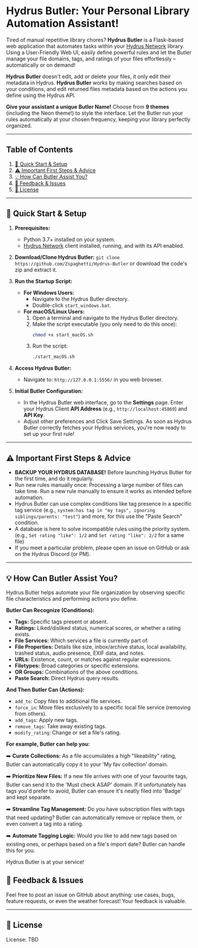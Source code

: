 # Hydrus Butler: Your Personal Library Automation Assistant!


Tired of manual repetitive library chores? **Hydrus Butler** is a Flask-based web application that automates tasks within your [Hydrus Network](https://hydrusnetwork.github.io/hydrus/) library. Using a User-Friendly Web UI, easily define powerful rules and let the Butler manage your file domains, tags, and ratings of your files effortlessly – automatically or on demand!

**Hydrus Butler** doesn't edit, add or delete your files, it only edit their metadata in Hydrus. **Hydrus Butler** works by making searches based on your conditions, and edit returned files metadata based on the actions you define using the Hydrus API. 

**Give your assistant a unique Butler Name!** Choose from **9 themes** (including the Neon theme!) to style the interface. Let the Butler run your rules automatically at your chosen frequency, keeping your library perfectly organized.

---

## Table of Contents

1.  [🚀 Quick Start & Setup](#-quick-start--setup)
2.  [⚠️ Important First Steps & Advice](#️-important-first-steps--advice)
3. [💡 How Can Butler Assist You?](#-how-can-butler-assist-you)
4.  [💬 Feedback & Issues](#-feedback--issues)
5.  [📜 License](#-license)

---

## 🚀 Quick Start & Setup

1.  **Prerequisites:**
    *   Python 3.7+ installed on your system.
    *   [Hydrus Network](https://github.com/hydrusnetwork/hydrus) client installed, running, and with its API enabled.

2.  **Download/Clone Hydrus Butler:** 
`git clone https://github.com/Zspaghetti/Hydrus-Butler` or download the code's zip and extract it.

3.  **Run the Startup Script:**
    *   **For Windows Users:**
        *   Navigate to the Hydrus Butler directory.
        *   Double-click `start_windows.bat`.
    *   **For macOS/Linux Users:**
        1.  Open a terminal and navigate to the Hydrus Butler directory.
        2.  Make the script executable (you only need to do this once):
            ```bash
            chmod +x start_macOS.sh
            ```
        3.  Run the script:
            ```bash
            ./start_macOS.sh
            ```
			
4.  **Access Hydrus Butler:**
    *   Navigate to: `http://127.0.0.1:5556/` in you web browser. 

5.  **Initial Butler Configuration:**
    *   In the Hydrus Butler web interface, go to the **Settings** page. Enter your Hydrus Client **API Address** (e.g., `http://localhost:45869`) and **API Key**.
    *   Adjust other preferences and  Click Save Settings. As soon as Hydrus Butler correctly fetches your Hydrus services, you're now ready to set up your first rule!
---

## ⚠️ Important First Steps & Advice

*   **BACKUP YOUR HYDRUS DATABASE!** Before launching Hydrus Butler for the first time, and do it regularly.
*   Run new rules manually once: Processing a large number of files can take time. Run a new rule manually to ensure it works as intended before automation.
*   Hydrus Butler can use complex conditions like tag presence in a specific tag service (e.g., `system:has tag in "my tags", ignoring siblings/parents: "test"`) and more, for this use the "Paste Search" condition.
*   A database is here to solve incompatible rules using the priority system. (e.g., `Set rating "like": 1/2` and `Set rating "like": 2/2` for a same file)
*   If you meet a particular problem, please open an issue on GitHub or ask on the Hydrus Discord (or PM).

---

## 💡 How Can Butler Assist You?

Hydrus Butler helps automate your file organization by observing specific file characteristics and performing actions you define.

**Butler Can Recognize (Conditions):**
*   **Tags:** Specific tags present or absent.
*   **Ratings:** Liked/disliked status, numerical scores, or whether a rating exists.
*   **File Services:** Which services a file is currently part of.
*   **File Properties:** Details like size, inbox/archive status, local availability, trashed status, audio presence, EXIF data, and notes.
*   **URLs:** Existence, count, or matches against regular expressions.
*   **Filetypes:** Broad categories or specific extensions.
*   **OR Groups:** Combinations of the above conditions.
*   **Paste Search:** Direct Hydrus query results.

**And Then Butler Can (Actions):**
*   `add_to`: Copy files to additional file services.
*   `force_in`: Move files exclusively to a specific local file service (removing from others).
*   `add_tags`: Apply new tags.
*   `remove_tags`: Take away existing tags.
*   `modify_rating`: Change or set a file's rating.

**For example, Butler can help you:**

➡️ **Curate Collections:** As a file accumulates a high "likeability" rating, Butler can automatically copy it to your 'My fav collection' domain.

➡️ **Prioritize New Files:** If a new file arrives with one of your favourite tags, Butler can send it to the 'Must check ASAP' domain. If it unfortunately has tags you'd prefer to avoid, Butler can ensure it's neatly filed into 'Badge' and kept separate.

➡️ **Streamline Tag Management:** Do you have subscription files with tags that need updating? Butler can automatically remove or replace them, or even convert a tag into a rating.

➡️ **Automate Tagging Logic:** Would you like to add new tags based on existing ones, or perhaps based on a file's import date? Butler can handle this for you.

Hydrus Butler is at your service!
 

## 💬 Feedback & Issues

Feel free to post an issue on GitHub about anything: use cases, bugs, feature requests, or even the weather forecast! Your feedback is valuable.

---

## 📜 License

License: TBD
